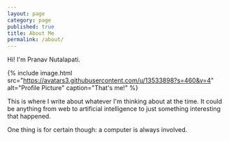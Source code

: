 ```yaml
---
layout: page
category: page
published: true
title: About Me
permalink: /about/
---
```

Hi! I'm Pranav Nutalapati.

{% include image.html
  src="https://avatars3.githubusercontent.com/u/13533898?s=460&v=4"
  alt="Profile Picture"
  caption="That's me!"
%}

This is where I write about whatever I'm thinking about at the time. It could be anything from web to artificial intelligence to just something interesting that happened.

One thing is for certain though: a computer is always involved.